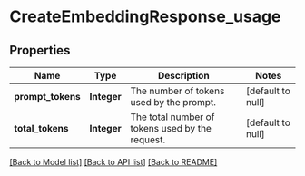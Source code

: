 # CreateEmbeddingResponse_usage
## Properties

| Name | Type | Description | Notes |
|------------ | ------------- | ------------- | -------------|
| **prompt\_tokens** | **Integer** | The number of tokens used by the prompt. | [default to null] |
| **total\_tokens** | **Integer** | The total number of tokens used by the request. | [default to null] |

[[Back to Model list]](../README.md#documentation-for-models) [[Back to API list]](../README.md#documentation-for-api-endpoints) [[Back to README]](../README.md)

